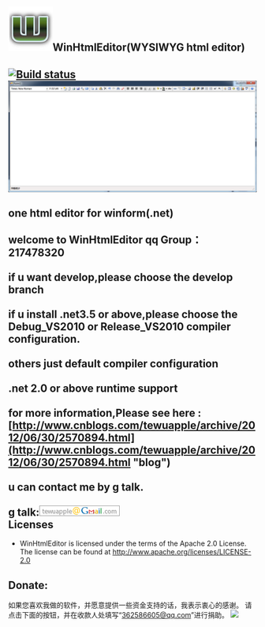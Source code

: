 ![logo](logo.jpg)WinHtmlEditor(WYSIWYG html editor)
--------
[![Build status](https://img.shields.io/appveyor/ci/tewuapple/winhtmleditor/master.svg?label=winhtmleditor&style=flat-square)](https://ci.appveyor.com/project/tewuapple/winhtmleditor)
<br>![read me](WinHtmlEditor.png)</br>
<br>one html editor for winform(.net)</br>
<br>welcome to WinHtmlEditor qq Group：217478320</br>
<br>if u want develop,please choose the develop branch</br>
<br>if u install .net3.5 or above,please choose the Debug_VS2010 or Release_VS2010 compiler configuration.</br>
<br>others just default compiler configuration</br>
<br>.net 2.0 or above runtime support</br>
<br>for more information,Please see here : 
[http://www.cnblogs.com/tewuapple/archive/2012/06/30/2570894.html](http://www.cnblogs.com/tewuapple/archive/2012/06/30/2570894.html "blog")</br>
<br>u can contact me by g talk.</br>
<br>g talk:![tewuapple@gmail.com](email.png)</br>
Licenses
--------
- WinHtmlEditor is licensed under the terms of the Apache 2.0 License. The license can be found at
  http://www.apache.org/licenses/LICENSE-2.0

Donate:
--------
如果您喜欢我做的软件，并愿意提供一些资金支持的话，我表示衷心的感谢。
请点击下面的按钮，并在收款人处填写“362586605@qq.com”进行捐助。
<a href='https://shenghuo.alipay.com/send/payment/fill.htm'> <img src='http://images.cnblogs.com/cnblogs_com/tewuapple/472134/o_o_donate-with-alipay.png' /> </a>
